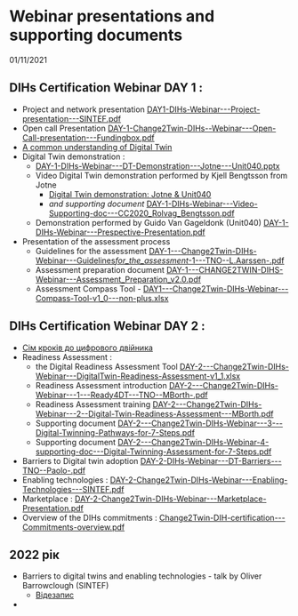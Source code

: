 # Webinar presentations and supporting documents     

01/11/2021

## DIHs Certification Webinar DAY 1 :

- Project and network presentation [DAY1-DIHs-Webinar---Project-presentation---SINTEF.pdf](https://fundingbox-spaces.s3-eu-central-1.amazonaws.com/fmartineau/JGp9kB8phx/DAY1-DIHs-Webinar---Project-presentation---SINTEF.pdf)
- Open call Presentation [DAY-1-Change2Twin-DIHs--Webinar---Open-Call-presentation---Fundingbox.pdf](https://fundingbox-spaces.s3-eu-central-1.amazonaws.com/fmartineau/JpRrFkxevj/DAY-1-Change2Twin-DIHs--Webinar---Open-Call-presentation---Fundingbox.pdf)
- [A common understanding of Digital Twin](DigitalTwinsVebinar.md)
- Digital Twin demonstration :
  - [DAY-1-DIHs-Webinar---DT-Demonstration---Jotne---Unit040.pptx](https://fundingbox-spaces.s3-eu-central-1.amazonaws.com/fmartineau/iCt2SG2g7b/DAY-1-DIHs-Webinar---DT-Demonstration---Jotne---Unit040.pptx)
  - Video Digital Twin demonstration performed by Kjell Bengtsson from Jotne
    -  [Digital Twin demonstration: Jotne & Unit040](https://youtu.be/9_ejQPqvBYA)
    - *and supporting document* [DAY-1-DIHs-Webinar---Video-Supporting-doc---CC2020_Rolvag_Bengtsson.pdf](https://fundingbox-spaces.s3-eu-central-1.amazonaws.com/fmartineau/bByER9NpmZ/DAY-1-DIHs-Webinar---Video-Supporting-doc---CC2020_Rolvag_Bengtsson.pdf)
  - Demonstration performed by Guido Van Gageldonk (Unit040) [DAY-1-DIHs-Webinar---Prespective-Presentation.pdf](https://fundingbox-spaces.s3-eu-central-1.amazonaws.com/fmartineau/BDzWAtaivt/DAY-1-DIHs-Webinar---Prespective-Presentation.pdf)
- Presentation of the assessment process
  - Guidelines for the assessment [DAY-1---Change2Twin-DIHs-Webinar---Guidelines*for_the_assessment*-1---TNO--L.Aarssen-.pdf](https://fundingbox-spaces.s3-eu-central-1.amazonaws.com/fmartineau/P9Gsm3xpCx/DAY-1---Change2Twin-DIHs-Webinar---Guidelines_for_the_assessment_-1---TNO--L.Aarssen-.pdf)
  - Assessment preparation document [DAY-1---CHANGE2TWIN-DIHS-Webinar---Assessment_Preparation_v2.0.pdf](https://fundingbox-spaces.s3-eu-central-1.amazonaws.com/fmartineau/tpCMBFjgat/DAY-1---CHANGE2TWIN-DIHS-Webinar---Assessment_Preparation_v2.0.pdf)
  - Assessment Compass Tool - [DAY1---Change2Twin-DIHs-Webinar---Compass-Tool-v1_0---non-plus.xlsx](https://fundingbox-spaces.s3-eu-central-1.amazonaws.com/fmartineau/pax4zJYQix/DAY1---Change2Twin-DIHs-Webinar---Compass-Tool-v1_0---non-plus.xlsx)

## DIHs Certification Webinar DAY 2 :

- [Сім кроків до цифрового двійника](SevenStepsToDigitalTwin.md)
- Readiness Assessment :
  - the Digital Readiness Assessment Tool [DAY-2---Change2Twin-DIHs-Webinar---DigitalTwin-Readiness-Assessment-v1_1.xlsx](https://fundingbox-spaces.s3-eu-central-1.amazonaws.com/fmartineau/pKXmvNF296/DAY-2---Change2Twin-DIHs-Webinar---DigitalTwin-Readiness-Assessment-v1_1.xlsx)
  - Readiness Assessment introduction [DAY-2---Change2Twin-DIHs-Webinar---1---Ready4DT---TNO--MBorth-.pdf](https://fundingbox-spaces.s3-eu-central-1.amazonaws.com/fmartineau/gHyYw5W6eC/DAY-2---Change2Twin-DIHs-Webinar---1---Ready4DT---TNO--MBorth-.pdf)
  - Readiness Assessment training [DAY-2---Change2Twin-DIHs-Webinar---2--Digital-Twin-Readiness-Assessment---MBorth.pdf](https://fundingbox-spaces.s3-eu-central-1.amazonaws.com/fmartineau/hF5SooDPqf/DAY-2---Change2Twin-DIHs-Webinar---2--Digital-Twin-Readiness-Assessment---MBorth.pdf)
  - Supporting document [DAY-2---Change2Twin-DIHs-Webinar---3---Digital-Twinning-Pathways-for-7-Steps.pdf](https://fundingbox-spaces.s3-eu-central-1.amazonaws.com/fmartineau/nqN7hPFEBu/DAY-2---Change2Twin-DIHs-Webinar---3---Digital-Twinning-Pathways-for-7-Steps.pdf)
  - Supporting document [DAY-2---Change2Twin-DIHs-Webinar-4-supporting-doc---Digital-Twinning-Assessment-for-7-Steps.pdf](https://fundingbox-spaces.s3-eu-central-1.amazonaws.com/fmartineau/KFfJYdWny6/DAY-2---Change2Twin-DIHs-Webinar-4-supporting-doc---Digital-Twinning-Assessment-for-7-Steps.pdf)
- Barriers to Digital twin adoption [DAY-2-DIHs-Webinar---DT-Barriers---TNO--Paolo-.pdf](https://fundingbox-spaces.s3-eu-central-1.amazonaws.com/fmartineau/o6JNyYpe9f/DAY-2-DIHs-Webinar---DT-Barriers---TNO--Paolo-.pdf)
- Enabling technologies : [DAY-2-Change2Twin-DIHs-Webinar---Enabling-Technologies---SINTEF.pdf](https://fundingbox-spaces.s3-eu-central-1.amazonaws.com/fmartineau/bcDwgNhYzZ/DAY-2-Change2Twin-DIHs-Webinar---Enabling-Technologies---SINTEF.pdf)
- Marketplace : [DAY-2-Change2Twin-DIHs-Webinar---Marketplace-Presentation.pdf](https://fundingbox-spaces.s3-eu-central-1.amazonaws.com/fmartineau/YBBDjjLT3H/DAY-2-Change2Twin-DIHs-Webinar---Marketplace-Presentation.pdf)
- Overview of the DIHs commitments : [Change2Twin-DIH-certification---Commitments-overview.pdf](https://fundingbox-spaces.s3-eu-central-1.amazonaws.com/fmartineau/WEiDAfrQcm/Change2Twin-DIH-certification---Commitments-overview.pdf)

## 2022 рік

- Barriers to digital twins and enabling technologies - talk by Oliver Barrowclough (SINTEF)
  - [Відезапис](https://youtu.be/jfNmwQ2pMC0)
- 



